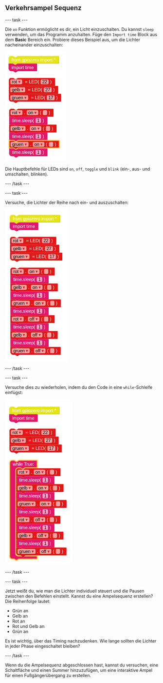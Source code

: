 ## Verkehrsampel Sequenz

\--- task \---

Die `on` Funktion ermöglicht es dir, ein Licht einzuschalten. Du kannst `sleep` verwenden, um das Programm anzuhalten. Füge den `Import time` Block aus dem **Basic** Bereich ein. Probiere dieses Beispiel aus, um die Lichter nacheinander einzuschalten:

![](images/edublocks4.png)

Die Hauptbefehle für LEDs sind `on`, `off`, `toggle` und `blink` (ein-, aus- und umschalten, blinken).

\--- /task \---

\--- task \---

Versuche, die Lichter der Reihe nach ein- und auszuschalten:

![](images/edublocks5.png)

\--- /task \---

\--- task \---

Versuche dies zu wiederholen, indem du den Code in eine `while`-Schleife einfügst:

![](images/edublocks6.png)

\--- /task \---

\--- task \---

Jetzt weißt du, wie man die Lichter individuell steuert und die Pausen zwischen den Befehlen einstellt. Kannst du eine Ampelsequenz erstellen? Die Reihenfolge lautet:

- Grün an
- Gelb an
- Rot an
- Rot und Gelb an
- Grün an

Es ist wichtig, über das Timing nachzudenken. Wie lange sollten die Lichter in jeder Phase eingeschaltet bleiben?

\--- /task \---

Wenn du die Ampelsequenz abgeschlossen hast, kannst du versuchen, eine Schaltfläche und einen Summer hinzuzufügen, um eine interaktive Ampel für einen Fußgängerübergang zu erstellen.